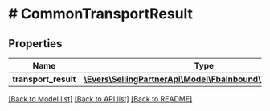 # # CommonTransportResult

## Properties

Name | Type | Description | Notes
------------ | ------------- | ------------- | -------------
**transport_result** | [**\Evers\SellingPartnerApi\Model\FbaInbound\TransportResult**](TransportResult.md) |  | [optional]

[[Back to Model list]](../../README.md#models) [[Back to API list]](../../README.md#endpoints) [[Back to README]](../../README.md)
